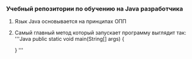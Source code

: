 ### Учебный репозитории по обучению на Java разработчика
1. Язык Java основывается на принципах ОПП
2. Самый главный метод который запускает программу выглядит так:
'''Java
    public static void main(String[] args) {
            
    }
'''
